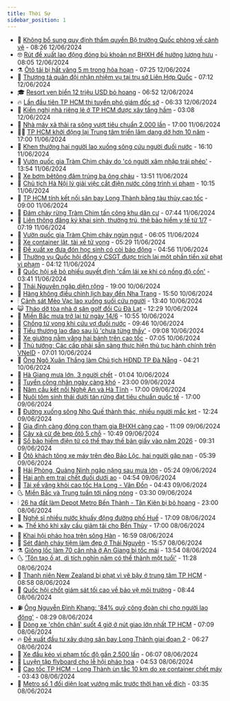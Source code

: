 ```yaml
---
title: Thời Sự
sidebar_position: 1
---
```


<!-- vnexpress-thoi-su:START -->
- 🦒 [Không bổ sung quy định thẩm quyền Bộ trưởng Quốc phòng về cảnh vệ](https://vnexpress.net/khong-bo-sung-quy-dinh-tham-quyen-bo-truong-quoc-phong-ve-canh-ve-4757475.html) - 08:26 12/06/2024
- 🤓 [Rút đề xuất lao động đóng bù khoản nợ BHXH để hưởng lương hưu](https://vnexpress.net/rut-de-xuat-lao-dong-dong-bu-khoan-no-bhxh-de-huong-luong-huu-4757455.html) - 08:05 12/06/2024
- ⚗️ [Ôtô tải bị hất văng 5 m trong hỏa hoạn](https://vnexpress.net/oto-tai-bi-hat-vang-5-m-trong-hoa-hoan-4757450.html) - 07:25 12/06/2024
- 🌊 [Thượng tá quân đội nhận nhiệm vụ tại trụ sở Liên Hợp Quốc](https://vnexpress.net/thuong-ta-quan-doi-nhan-nhiem-vu-tai-tru-so-lien-hop-quoc-4757441.html) - 07:12 12/06/2024
- 🎓 [Resort ven biển 12 triệu USD bỏ hoang](https://vnexpress.net/resort-ven-bien-12-trieu-usd-bo-hoang-4757396.html) - 06:52 12/06/2024
- 🔥 [Lần đầu tiên TP HCM thi tuyển phó giám đốc sở](https://vnexpress.net/lan-dau-tien-tp-hcm-thi-tuyen-pho-giam-doc-so-4757437.html) - 06:33 12/06/2024
- 🦏 [Kiến nghị nhà riêng lẻ ở TP HCM được xây tầng hầm](https://vnexpress.net/kien-nghi-nha-rieng-le-o-tp-hcm-duoc-xay-tang-ham-4757324.html) - 03:08 12/06/2024
- 👺 [Nhà máy xả thải ra sông vượt tiêu chuẩn 2.000 lần](https://vnexpress.net/nha-may-xa-thai-ra-song-vuot-tieu-chuan-2-000-lan-4757147.html) - 17:00 11/06/2024
- 🧑‍🏫 [TP HCM khởi động lại Trung tâm triển lãm dang dở hơn 10 năm](https://vnexpress.net/tp-hcm-khoi-dong-lai-trung-tam-trien-lam-dang-do-hon-10-nam-4757006.html) - 17:00 11/06/2024
- 🚦 [Khen thưởng hai người lao xuống sông cứu người đuối nước](https://vnexpress.net/khen-thuong-hai-nguoi-lao-xuong-song-cuu-nguoi-duoi-nuoc-4757178.html) - 16:10 11/06/2024
- 🎉 [Vườn quốc gia Tràm Chim cháy do &#39;có người xâm nhập trái phép&#39;](https://vnexpress.net/vuon-quoc-gia-tram-chim-chay-do-co-nguoi-xam-nhap-trai-phep-4757157.html) - 13:54 11/06/2024
- 🦒 [Xe bơm bêtông đâm trúng ba ông cháu](https://vnexpress.net/xe-bom-betong-dam-trung-ba-ong-chau-4757154.html) - 13:51 11/06/2024
- 🤗 [Chủ tịch Hà Nội lý giải việc cắt điện nước công trình vi phạm](https://vnexpress.net/chu-tich-ha-noi-ly-giai-viec-cat-dien-nuoc-cong-trinh-vi-pham-4757081.html) - 10:15 11/06/2024
- 💼 [TP HCM tính kết nối sân bay Long Thành bằng tàu thủy cao tốc](https://vnexpress.net/tp-hcm-tinh-ket-noi-san-bay-long-thanh-bang-tau-thuy-cao-toc-4757048.html) - 09:00 11/06/2024
- 🤩 [Đám cháy rừng Tràm Chim tấn công khu dân cư](https://vnexpress.net/dam-chay-rung-tram-chim-tan-cong-khu-dan-cu-4756995.html) - 07:44 11/06/2024
- 🤡 [Liên thông đăng ký khai sinh, thường trú, thẻ bảo hiểm y tế từ 1/7](https://vnexpress.net/lien-thong-dang-ky-khai-sinh-thuong-tru-the-bao-hiem-y-te-tu-1-7-4756871.html) - 07:19 11/06/2024
- 💯 [Vườn quốc gia Tràm Chim cháy ngùn ngụt](https://vnexpress.net/vuon-quoc-gia-tram-chim-chay-ngun-ngut-4756968.html) - 06:05 11/06/2024
- 👺 [Xe container lật, tài xế tử vong](https://vnexpress.net/xe-container-lat-tai-xe-tu-vong-4756832.html) - 05:29 11/06/2024
- 🌮 [Đề xuất xe đưa đón học sinh có còi báo động](https://vnexpress.net/de-xuat-xe-dua-don-hoc-sinh-co-coi-bao-dong-4756803.html) - 04:56 11/06/2024
- 🥸 [Thường vụ Quốc hội đồng ý CSGT được trích lại một phần tiền xử phạt vi phạm](https://vnexpress.net/thuong-vu-quoc-hoi-dong-y-csgt-duoc-trich-lai-mot-phan-tien-xu-phat-vi-pham-4756782.html) - 04:12 11/06/2024
- 🐻 [Quốc hội sẽ bỏ phiếu quyết định &#39;cấm lái xe khi có nồng độ cồn&#39;](https://vnexpress.net/quoc-hoi-se-bo-phieu-quyet-dinh-cam-lai-xe-khi-co-nong-do-con-4756792.html) - 03:41 11/06/2024
- 👀 [Thái Nguyên ngập diện rộng](https://vnexpress.net/thai-nguyen-ngap-dien-rong-4756715.html) - 19:00 10/06/2024
- 🤔 [Hàng không điều chỉnh lịch bay đến Nha Trang](https://vnexpress.net/hang-khong-dieu-chinh-lich-bay-den-nha-trang-4756707.html) - 15:50 10/06/2024
- 🕯 [Cảnh sát Mèo Vạc lao xuống suối cứu người](https://vnexpress.net/canh-sat-meo-vac-lao-xuong-suoi-cuu-nguoi-4756681.html) - 13:40 10/06/2024
- 😺 [Tháo dỡ tòa nhà ở sân golf đồi Cù Đà Lạt](https://vnexpress.net/toa-nha-san-golf-doi-cu-thao-do-toa-nha-doi-cu-4756680.html) - 12:29 10/06/2024
- 🦆 [Miền Bắc mưa trở lại từ ngày 14/6](https://vnexpress.net/mien-bac-mua-tro-lai-tu-ngay-14-6-4756640.html) - 10:55 10/06/2024
- 🧰 [Chồng tử vong khi cứu vợ đuối nước](https://vnexpress.net/chong-tu-vong-khi-cuu-vo-duoi-nuoc-4756569.html) - 09:46 10/06/2024
- 🦍 [Tiểu thương lao đao sau lũ &#39;chưa từng thấy&#39;](https://vnexpress.net/tieu-thuong-lao-dao-sau-lu-chua-tung-thay-4756473.html) - 09:08 10/06/2024
- 🧰 [Xe giường nằm văng hai bánh trên cao tốc](https://vnexpress.net/xe-giuong-nam-vang-hai-banh-tren-cao-toc-4756505.html) - 07:05 10/06/2024
- 💃 [Thủ tướng: Các cấp phải sẵn sàng thực hiện thủ tục hành chính trên VNeID](https://vnexpress.net/thu-tuong-cac-cap-phai-san-sang-thuc-hien-thu-tuc-hanh-chinh-tren-vneid-4756493.html) - 07:01 10/06/2024
- 🧰 [Ông Ngô Xuân Thắng làm Chủ tịch HĐND TP Đà Nẵng](https://vnexpress.net/ong-ngo-xuan-thang-lam-chu-tich-hdnd-tp-da-nang-4756434.html) - 04:21 10/06/2024
- 🚀 [Hà Giang mưa lớn, 3 người chết](https://vnexpress.net/ha-giang-mua-lon-3-nguoi-chet-4756300.html) - 01:04 10/06/2024
- 🎊 [Tuyển công nhân ngày càng khó](https://vnexpress.net/tuyen-cong-nhan-ngay-cang-kho-4756087.html) - 23:00 09/06/2024
- 🤭 [Năm cầu kết nối Nghệ An và Hà Tĩnh](https://vnexpress.net/nam-cau-ket-noi-nghe-an-va-ha-tinh-4756127.html) - 17:00 09/06/2024
- 🤗 [Nuôi tôm sinh thái dưới tán rừng đạt tiêu chuẩn quốc tế](https://vnexpress.net/nuoi-tom-sinh-thai-duoi-tan-rung-dat-tieu-chuan-quoc-te-4755238.html) - 17:00 09/06/2024
- 🌈 [Đường xuống sông Nho Quế thành thác, nhiều người mắc kẹt](https://vnexpress.net/duong-xuong-song-nho-que-thanh-thac-nhieu-nguoi-mac-ket-4756244.html) - 12:24 09/06/2024
- 🦣 [Gia đình càng đông con tham gia BHXH càng cao](https://vnexpress.net/gia-dinh-cang-dong-con-tham-gia-bhxh-cang-cao-4756199.html) - 11:09 09/06/2024
- 🎡 [Cây xà cừ đè bẹp ôtô 5 chỗ](https://vnexpress.net/cay-xa-cu-de-bep-oto-5-cho-4756236.html) - 10:49 09/06/2024
- 🦏 [Sổ bảo hiểm điện tử có thể thay thế bản giấy vào năm 2026](https://vnexpress.net/so-bao-hiem-dien-tu-co-the-thay-the-ban-giay-vao-nam-2026-4756202.html) - 09:31 09/06/2024
- 🎊 [Ôtô khách tông xe máy trên đèo Bảo Lộc, hai người gặp nạn](https://vnexpress.net/tai-nan-deo-bao-loc-deo-bao-loc-quoc-lo-20-4756183.html) - 05:39 09/06/2024
- 🫶 [Hải Phòng, Quảng Ninh ngập nặng sau mưa lớn](https://vnexpress.net/hai-phong-quang-ninh-ngap-nang-sau-mua-lon-4756176.html) - 05:24 09/06/2024
- 🤔 [Hai anh em trai chết đuối dưới ao](https://vnexpress.net/hai-anh-em-trai-chet-duoi-duoi-ao-4756161.html) - 04:54 09/06/2024
- 🤠 [Tài xế văng khỏi cao tốc Hạ Long - Vân Đồn](https://vnexpress.net/tai-xe-vang-khoi-cao-toc-ha-long-van-don-4756147.html) - 04:43 09/06/2024
- 🌜 [Miền Bắc và Trung tuần tới nắng nóng](https://vnexpress.net/mien-bac-va-trung-tuan-toi-nang-nong-4756139.html) - 03:30 09/06/2024
- 🕯 [26 ha đất làm Depot Metro Bến Thành - Tân Kiên bị bỏ hoang](https://vnexpress.net/26-ha-dat-lam-depot-metro-ben-thanh-tan-kien-bi-bo-hoang-4756021.html) - 23:00 08/06/2024
- 🤔 [Nghệ sĩ nhiều nước khuấy động đường phố Huế](https://vnexpress.net/nghe-si-nhieu-nuoc-khuay-dong-duong-pho-hue-4756060.html) - 17:09 08/06/2024
- 🏊 [Thế khó khi xây cầu giảm tải cho Bến Thủy](https://vnexpress.net/the-kho-khi-xay-cau-giam-tai-cho-ben-thuy-4755296.html) - 17:00 08/06/2024
- 🌮 [Khai hội pháo hoa trên sông Hàn](https://vnexpress.net/khai-hoi-phao-hoa-tren-song-han-4756085.html) - 16:59 08/06/2024
- 🫣 [Sét đánh cháy tiệm làm đẹp ở Thái Nguyên](https://vnexpress.net/set-danh-chay-tiem-lam-dep-o-thai-nguyen-4756078.html) - 15:57 08/06/2024
- ⚗️ [Giông lốc làm 70 căn nhà ở An Giang bị tốc mái](https://vnexpress.net/giong-loc-lam-70-can-nha-o-an-giang-bi-toc-mai-4756061.html) - 13:54 08/06/2024
- 🌜 [&#39;Tôn tạo ồ ạt, di tích nghìn năm có thể thành một tuổi&#39;](https://vnexpress.net/ton-tao-o-at-di-tich-nghin-nam-co-the-thanh-mot-tuoi-4755948.html) - 11:28 08/06/2024
- 🌁 [Thanh niên New Zealand bị phạt vì vẽ bậy ở trung tâm TP HCM](https://vnexpress.net/thanh-nien-new-zealand-bi-phat-vi-ve-bay-o-trung-tam-tp-hcm-4756019.html) - 08:58 08/06/2024
- 🐲 [Quốc hội chốt giám sát tối cao về bảo vệ môi trường](https://vnexpress.net/quoc-hoi-chot-giam-sat-toi-cao-ve-bao-ve-moi-truong-4756003.html) - 08:44 08/06/2024
- ⛽️ [Ông Nguyễn Đình Khang: &#39;84% quỹ công đoàn chi cho người lao động&#39;](https://vnexpress.net/ong-nguyen-dinh-khang-84-quy-cong-doan-chi-cho-nguoi-lao-dong-4755968.html) - 08:29 08/06/2024
- 🗽 [Dòng xe &#39;chôn chân&#39; suốt 4 giờ ở nút giao lớn nhất TP HCM](https://vnexpress.net/dong-xe-chon-chan-suot-4-gio-o-nut-giao-lon-nhat-tp-hcm-4755984.html) - 07:09 08/06/2024
- 🔥 [Đề xuất đầu tư xây dựng sân bay Long Thành giai đoạn 2](https://vnexpress.net/de-xuat-dau-tu-xay-dung-san-bay-long-thanh-giai-doan-2-4755913.html) - 06:27 08/06/2024
- 💯 [Xe đầu kéo vi phạm tốc độ gần 2.500 lần](https://vnexpress.net/xe-dau-keo-vi-pham-toc-do-gan-2-500-lan-4755949.html) - 06:07 08/06/2024
- 🦆 [Luyện tập flyboard cho lễ hội pháo hoa](https://vnexpress.net/luyen-tap-flyboard-cho-le-hoi-phao-hoa-4755918.html) - 04:53 08/06/2024
- 🫣 [Cao tốc TP HCM - Long Thành ùn tắc 10 km do xe container chết máy](https://vnexpress.net/cao-toc-tp-hcm-long-thanh-un-tac-10-km-do-xe-container-chet-may-4755911.html) - 03:43 08/06/2024
- 🤡 [Metro số 1 đối diện loạt vướng mắc trước thời hạn về đích](https://vnexpress.net/metro-so-1-doi-dien-loat-vuong-mac-truoc-thoi-han-ve-dich-4755330.html) - 03:35 08/06/2024<!-- vnexpress-thoi-su:END -->